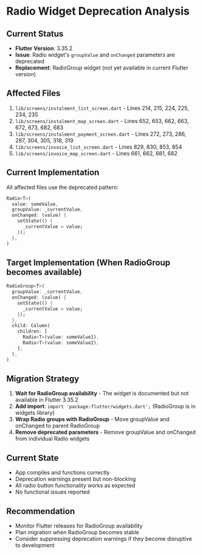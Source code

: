 # Radio Widget Deprecation Analysis

## Current Status
- **Flutter Version**: 3.35.2
- **Issue**: Radio widget's `groupValue` and `onChanged` parameters are deprecated
- **Replacement**: RadioGroup widget (not yet available in current Flutter version)

## Affected Files
1. `lib/screens/instalment_list_screen.dart` - Lines 214, 215, 224, 225, 234, 235
2. `lib/screens/instalment_map_screen.dart` - Lines 652, 653, 662, 663, 672, 673, 682, 683
3. `lib/screens/instalment_payment_screen.dart` - Lines 272, 273, 286, 287, 304, 305, 318, 319
4. `lib/screens/invoice_list_screen.dart` - Lines 829, 830, 853, 854
5. `lib/screens/invoice_map_screen.dart` - Lines 661, 662, 681, 682

## Current Implementation
All affected files use the deprecated pattern:
```dart
Radio<T>(
  value: someValue,
  groupValue: _currentValue,
  onChanged: (value) {
    setState(() {
      _currentValue = value;
    });
  },
)
```

## Target Implementation (When RadioGroup becomes available)
```dart
RadioGroup<T>(
  groupValue: _currentValue,
  onChanged: (value) {
    setState(() {
      _currentValue = value;
    });
  },
  child: Column(
    children: [
      Radio<T>(value: someValue1),
      Radio<T>(value: someValue2),
    ],
  ),
)
```

## Migration Strategy
1. **Wait for RadioGroup availability** - The widget is documented but not available in Flutter 3.35.2
2. **Add import**: `import 'package:flutter/widgets.dart';` (RadioGroup is in widgets library)
3. **Wrap Radio groups with RadioGroup** - Move groupValue and onChanged to parent RadioGroup
4. **Remove deprecated parameters** - Remove groupValue and onChanged from individual Radio widgets

## Current State
- App compiles and functions correctly
- Deprecation warnings present but non-blocking
- All radio button functionality works as expected
- No functional issues reported

## Recommendation
- Monitor Flutter releases for RadioGroup availability
- Plan migration when RadioGroup becomes stable
- Consider suppressing deprecation warnings if they become disruptive to development